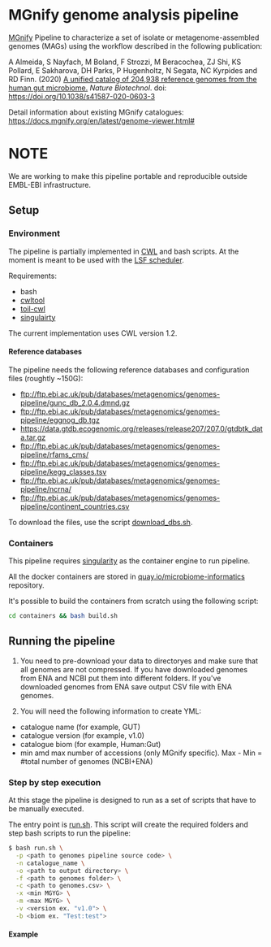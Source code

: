 # MGnify genome analysis pipeline

[MGnify](https://www.ebi.ac.uk/metagenomics/) Pipeline to characterize a set of isolate or metagenome-assembled genomes (MAGs) using the workflow described in the following publication: 

A Almeida, S Nayfach, M Boland, F Strozzi, M Beracochea, ZJ Shi, KS Pollard, E Sakharova, DH Parks, P Hugenholtz, N Segata, NC Kyrpides and RD Finn. (2020) [A unified catalog of 204,938 reference genomes from the human gut microbiome.](https://www.nature.com/articles/s41587-020-0603-3) <i>Nature Biotechnol</i>. doi: https://doi.org/10.1038/s41587-020-0603-3

Detail information about existing MGnify catalogues: https://docs.mgnify.org/en/latest/genome-viewer.html#

# NOTE

We are working to make this pipeline portable and reproducible outside EMBL-EBI infrastructure.

## Setup 

### Environment

The pipeline is partially implemented in [CWL](https://www.commonwl.org/) and bash scripts. At the moment is meant to be used with the [LSF scheduler](https://en.wikipedia.org/wiki/IBM_Spectrum_LSF).

Requirements:
- bash
- [cwltool](https://github.com/common-workflow-language/cwltool)
- [toil-cwl](https://toil.readthedocs.io/en/3.10.1/gettingStarted/install.html)
- [singulairty](https://sylabs.io/docs/)

The current implementation uses CWL version 1.2.

#### Reference databases

The pipeline needs the following reference databases and configuration files (roughtly ~150G):

- ftp://ftp.ebi.ac.uk/pub/databases/metagenomics/genomes-pipeline/gunc_db_2.0.4.dmnd.gz
- ftp://ftp.ebi.ac.uk/pub/databases/metagenomics/genomes-pipeline/eggnog_db.tgz
- https://data.gtdb.ecogenomic.org/releases/release207/207.0/gtdbtk_data.tar.gz
- ftp://ftp.ebi.ac.uk/pub/databases/metagenomics/genomes-pipeline/rfams_cms/
- ftp://ftp.ebi.ac.uk/pub/databases/metagenomics/genomes-pipeline/kegg_classes.tsv
- ftp://ftp.ebi.ac.uk/pub/databases/metagenomics/genomes-pipeline/ncrna/
- ftp://ftp.ebi.ac.uk/pub/databases/metagenomics/genomes-pipeline/continent_countries.csv

To download the files, use the script [download_dbs.sh](bin/download_dbs.sh).

### Containers

This pipeline requires [singularity](https://sylabs.io/docs/) as the container engine to run pipeline.

All the docker containers are stored in [quay.io/microbiome-informatics](https://quay.io/organization/microbiome-informatics) repository.

It's possible to build the containers from scratch using the following script:

```bash
cd containers && bash build.sh
```

## Running the pipeline

1. You need to pre-download your data to directoryes and make sure that all genomes are not compressed. If you have downloaded genomes from ENA and NCBI put them into different folders. If you've downloaded genomes from ENA save output CSV file with ENA genomes.

2. You will need the following information to create YML:
 - catalogue name (for example, GUT)
 - catalogue version (for example, v1.0)
 - catalogue biom (for example, Human:Gut)
 - min amd max number of accessions (only MGnify specific). Max - Min = #total number of genomes (NCBI+ENA)

### Step by step execution

At this stage the pipeline is designed to run as a set of scripts that have to be manually executed.

The entry point is [run.sh](src/run.sh). This script will create the required folders and step bash scripts to run the pipeline:

```bash
$ bash run.sh \
  -p <path to genomes pipeline source code> \
  -n catalogue_name \
  -o <path to output directory> \
  -f <path to genomes folder> \
  -c <path to genomes.csv> \
  -x <min MGYG> \
  -m <max MGYG> \
  -v <version ex. "v1.0"> \
  -b <biom ex. "Test:test">
```

#### Example

```bash
```
